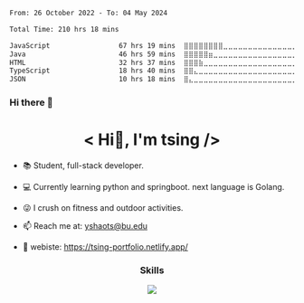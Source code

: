 
<!--START_SECTION:waka-->

```txt
From: 26 October 2022 - To: 04 May 2024

Total Time: 210 hrs 18 mins

JavaScript                 67 hrs 19 mins  ⣿⣿⣿⣿⣿⣿⣿⣿⣀⣀⣀⣀⣀⣀⣀⣀⣀⣀⣀⣀⣀⣀⣀⣀⣀   32.01 %
Java                       46 hrs 59 mins  ⣿⣿⣿⣿⣿⣶⣀⣀⣀⣀⣀⣀⣀⣀⣀⣀⣀⣀⣀⣀⣀⣀⣀⣀⣀   22.34 %
HTML                       32 hrs 37 mins  ⣿⣿⣿⣷⣀⣀⣀⣀⣀⣀⣀⣀⣀⣀⣀⣀⣀⣀⣀⣀⣀⣀⣀⣀⣀   15.51 %
TypeScript                 18 hrs 40 mins  ⣿⣿⣄⣀⣀⣀⣀⣀⣀⣀⣀⣀⣀⣀⣀⣀⣀⣀⣀⣀⣀⣀⣀⣀⣀   08.88 %
JSON                       10 hrs 18 mins  ⣿⣄⣀⣀⣀⣀⣀⣀⣀⣀⣀⣀⣀⣀⣀⣀⣀⣀⣀⣀⣀⣀⣀⣀⣀   04.91 %
```

<!--END_SECTION:waka-->


### Hi there 👋
<h1 align="center"> &#60; Hi👋, I'm tsing /&#62; </h1>

- 📚 Student, full-stack developer.

- 💻 Currently learning python and springboot. next language is Golang.

- 😜 I crush on fitness and outdoor activities.

- 📫 Reach me at: yshaots@bu.edu

- 💁 webiste: https://tsing-portfolio.netlify.app/


<h3 align="center">Skills</h3>
<p align="center"> <img src="https://skillicons.dev/icons?i=js,ts,react,vue,sass,figma,html,css,py,md,django,docker,nodejs,heroku,jquery,mongodb,mysql,redux,webpack,rollupjs,spring,svg,vite,aws,express"> </p >


<!--
**tsing-01/tsing-01** is a ✨ _special_ ✨ repository because its `README.md` (this file) appears on your GitHub profile.

Here are some ideas to get you started:

- 🔭 I’m currently working on ...
- 🌱 I’m currently learning ...
- 👯 I’m looking to collaborate on ...
- 🤔 I’m looking for help with ...
- 💬 Ask me about ...
- 📫 How to reach me: ...
- 😄 Pronouns: ...
- ⚡ Fun fact: ...
-->
